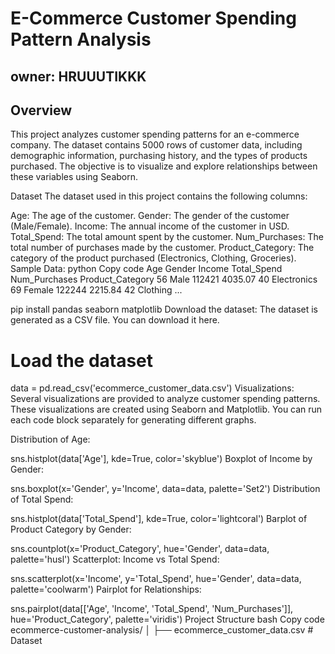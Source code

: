 # E-Commerce Customer Spending Pattern Analysis
## owner: HRUUUTIKKK

## Overview
This project analyzes customer spending patterns for an e-commerce company. The dataset contains 5000 rows of customer data, including demographic information, purchasing history, and the types of products purchased. The objective is to visualize and explore relationships between these variables using Seaborn.

Dataset
The dataset used in this project contains the following columns:

Age: The age of the customer.
Gender: The gender of the customer (Male/Female).
Income: The annual income of the customer in USD.
Total_Spend: The total amount spent by the customer.
Num_Purchases: The total number of purchases made by the customer.
Product_Category: The category of the product purchased (Electronics, Clothing, Groceries).
Sample Data:
python
Copy code
Age   Gender   Income   Total_Spend   Num_Purchases   Product_Category
56    Male     112421   4035.07       40              Electronics
69    Female   122244   2215.84       42              Clothing
...



pip install pandas seaborn matplotlib
Download the dataset:
The dataset is generated as a CSV file. You can download it here.



# Load the dataset
data = pd.read_csv('ecommerce_customer_data.csv')
Visualizations:
Several visualizations are provided to analyze customer spending patterns. These visualizations are created using Seaborn and Matplotlib. You can run each code block separately for generating different graphs.

Distribution of Age:

sns.histplot(data['Age'], kde=True, color='skyblue')
Boxplot of Income by Gender:

sns.boxplot(x='Gender', y='Income', data=data, palette='Set2')
Distribution of Total Spend:

sns.histplot(data['Total_Spend'], kde=True, color='lightcoral')
Barplot of Product Category by Gender:

sns.countplot(x='Product_Category', hue='Gender', data=data, palette='husl')
Scatterplot: Income vs Total Spend:

sns.scatterplot(x='Income', y='Total_Spend', hue='Gender', data=data, palette='coolwarm')
Pairplot for Relationships:

sns.pairplot(data[['Age', 'Income', 'Total_Spend', 'Num_Purchases']], hue='Product_Category', palette='viridis')
Project Structure
bash
Copy code
ecommerce-customer-analysis/
│
├── ecommerce_customer_data.csv   # Dataset
